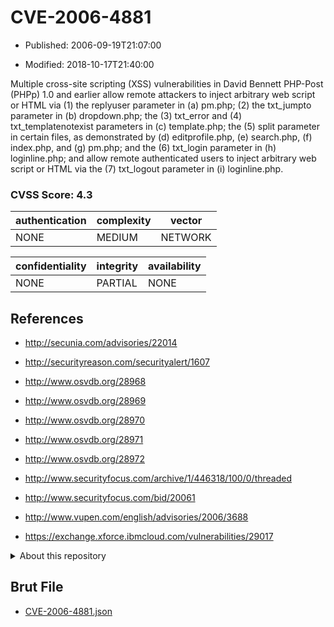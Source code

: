 # CVE-2006-4881

- Published: 2006-09-19T21:07:00

- Modified: 2018-10-17T21:40:00

Multiple cross-site scripting (XSS) vulnerabilities in David Bennett PHP-Post (PHPp) 1.0 and earlier allow remote attackers to inject arbitrary web script or HTML via (1) the replyuser parameter in (a) pm.php; (2) the txt_jumpto parameter in (b) dropdown.php; the (3) txt_error and (4) txt_templatenotexist parameters in (c) template.php; the (5) split parameter in certain files, as demonstrated by (d) editprofile.php, (e) search.php, (f) index.php, and (g) pm.php; and the (6) txt_login parameter in (h) loginline.php; and allow remote authenticated users to inject arbitrary web script or HTML via the (7) txt_logout parameter in (i) loginline.php.

### CVSS Score: **4.3**

| authentication | complexity | vector |
| --- | --- | --- |
| NONE | MEDIUM | NETWORK |

| confidentiality | integrity | availability |
| --- | --- | --- |
| NONE | PARTIAL | NONE |

## References

* http://secunia.com/advisories/22014

* http://securityreason.com/securityalert/1607

* http://www.osvdb.org/28968

* http://www.osvdb.org/28969

* http://www.osvdb.org/28970

* http://www.osvdb.org/28971

* http://www.osvdb.org/28972

* http://www.securityfocus.com/archive/1/446318/100/0/threaded

* http://www.securityfocus.com/bid/20061

* http://www.vupen.com/english/advisories/2006/3688

* https://exchange.xforce.ibmcloud.com/vulnerabilities/29017

<details>
<summary>About this repository</summary> 

  This repository is part of the project [Live Hack CVE](https://github.com/Live-Hack-CVE). Main website can be found [www.live-hack.org](https://www.live-hack.org) 
  
  Made by [Sn0wAlice](https://github.com/Sn0wAlice) for the people that care about security and need to have a feed of the latest CVEs. Hope you enjoy it, don't forget to star the repo and follow me on [Twitter](https://twitter.com/Sn0wAlice) and [Github](https://github.com/Sn0wAlice). And that is my [personnal website](https://www.alice-snow.me/)

  - [Home Page](https://github.com/Live-Hack-CVE)
  - [Framework](https://github.com/Live-Hack-CVE/cve-framework)
  - [CVE database](https://github.com/Live-Hack-CVE/full_database)
  - [Changelog](https://github.com/Live-Hack-CVE/Changelog)
</details>

## Brut File

* [CVE-2006-4881.json](https://raw.githubusercontent.com/Live-Hack-CVE/full_database/main/cves/2006/CVE-2006-4881.json)

